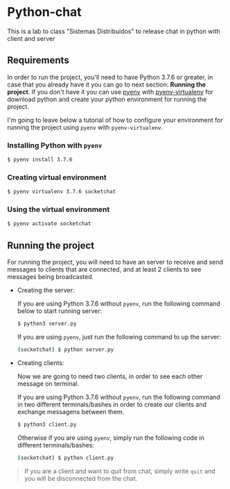 # Python-chat
This is a lab to class "Sistemas Distribuidos" to release chat in python with client and server
## Requirements

In order to run the project, you'll need to have Python 3.7.6 or greater, in case that you already have it you can go to next section: **Running the project**.
If you don't have it you can use [pyenv](https://github.com/pyenv/pyenv) with [pyenv-virtualenv](https://github.com/pyenv/pyenv-virtualenv) 
for download python and create your python environment for running the project.

I'm going to leave below a tutorial of how to configure your environment for running the project using `pyenv` with `pyenv-virtualenv`.

### Installing Python with `pyenv`

```bash
$ pyenv install 3.7.6
```

### Creating virtual environment

```bash
$ pyenv virtualenv 3.7.6 socketchat
```

### Using the virtual environment

```bash
$ pyenv activate socketchat
```

## Running the project

For running the project, you will need to have an server to receive and send messages to
clients that are connected, and at least 2 clients to see messages being broadcasted.

- Creating the server:

    If you are using Python 3.7.6 without `pyenv`, run the following command below to start 
    running server:
    ```bash
    $ python3 server.py
    ```

    If you are using `pyenv`, just run the following command to up the server:
    ```bash
    (socketchat) $ python server.py
    ```

- Creating clients:

    Now we are going to need two clients, in order to see each other message on terminal.

    If you are using Python 3.7.6 without `pyenv`, run the following command in two different
    terminals/bashes in order to create our clients and exchange messagens between them.
    ```bash
    $ python3 client.py
    ```

    Otherwise if you are using `pyenv`, simply run the following code in different terminals/bashes:
    ```bash
    (socketchat) $ python client.py
    ```

> If you are a client and want to quit from chat, simply write `quit` and you will be 
> disconnected from the chat.